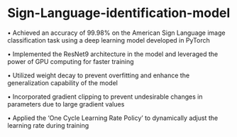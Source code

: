 # Sign-Language-identification-model

•	Achieved an accuracy of 99.98% on the American Sign Language image classification task using a deep learning model developed in PyTorch 

•	Implemented the ResNet9 architecture in the model and leveraged the power of GPU computing for faster training

•	Utilized weight decay to prevent overfitting and enhance the generalization capability of the model

•	Incorporated gradient clipping to prevent undesirable changes in parameters due to large gradient values

•	Applied the ‘One Cycle Learning Rate Policy’ to dynamically adjust the learning rate during training
